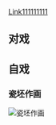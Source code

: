 

[Link111111111](blob:null/c9e4876b-3cd4-4de7-8d03-eadef41bbb4d)

## 对戏

## 自戏
### 瓷坯作画
![瓷坯作画](https://raw.githubusercontent.com/UserT2019/UserT2019.github.io/master/NOTE20190410144115.png)
